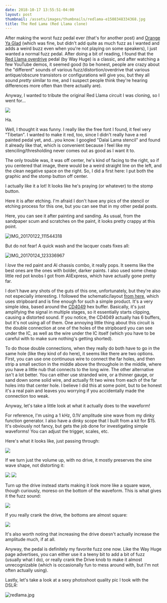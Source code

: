```yaml
---
date: 2018-10-17 13:55:51-04:00
layout: post
thumbnail: /assets/images/thumbnails/redlama-e1508348334368.jpg
title: The Red Lama (Red Llama clone)
---
```


After making the worst fuzz pedal ever (that's for another post) and [Orange Ya Glad](http://declanoller.com/2017/07/22/orange-ya-glad-first-chassis-design/) (which was fine, but didn't add quite as much fuzz as I wanted and adds a weird buzz even when you're not playing on some speakers), I just wanted a normal fuzz pedal. After doing a bit of reading, I found that the [Red Llama overdrive](https://www.jimdunlop.com/product/whe203-7-10137-05313-7.do) pedal (by Way Huge) is a classic, and after watching a few YouTube demos, it seemed good (to be honest, people are crazy about the "different" sounds of various fuzz/distortion/overdrive that various antique/obscure transistors or configurations will give you, but they all sound *pretty* similar to me, and I suspect people think they're hearing differences more often than there actually are).

Anyway, I wanted to tribute the original Red Llama circuit I was cloning, so I went for...

![](/assets/images/redlama1.png)

Ha.

Well, I thought it was funny. I really like the free font I found, it feel very "Tibetan". I wanted to make it red, too, since I didn't really have a red painted pedal yet, and...you know. I googled "Dalai Lama stencil" and found it already like that, which is convenient because I feel like my stenciling/thresholding never comes out as good as I want it to.

The only trouble was, it was off center, he's kind of facing to the right, so if you centered that image, there would be a weird straight line on the left, and the clean negative space on the right. So, I did a first here: I put both the graphic and the stomp button off center.

I actually like it a lot! It looks like he's praying (or whatever) to the stomp button.

Here it is after etching. I'm afraid I don't have any pics of the stencil or etching process for this one, but you can see that in my other pedal posts.

Here, you can see it after painting and sanding. As usual, from the sandpaper scum and scratches on the paint, it looks pretty crappy at this point.

![IMG_20170122_111544318](/assets/images/img_20170122_111544318-1024x768.jpg)

But do not fear! A quick wash and the lacquer coats fixes all:

![IMG_20170124_123336967](/assets/images/img_20170124_123336967-1024x768.jpg)

I *love* the red paint and Al chassis combo, it really pops. It seems like the best ones are the ones with bolder, darker paints. I also used some cheap little red pot knobs I got from AliExpress, which have actually gone pretty far.

I don't have any shots of the guts of this one, unfortunately, but they're also not especially interesting. I followed the schematic/layout [from here](http://tagboardeffects.blogspot.com/2012/06/way-huge-red-llama.html), which uses stripboard and is fine enough for such a simple product. It's a very simple idea, based around the [CD4049](http://www.ti.com/product/CD4049UB) hex buffer. Basically, it's just amplifying the signal in multiple stages, so it essentially starts clipping, causing a distorted sound. If you notice, the CD4049 actually has 6 buffers, but it's not using all of them. One annoying little thing about this circuit is the double connection at one of the holes of the stripboard you can see under the IC, as well as the wire under the IC itself (which you have to be careful with to make sure nothing's getting shorted).

To do those double connections, when they really do both have to go in the same hole (like they kind of do here), it seems like there are two options. First, you can use one continuous wire to connect the far holes, and then strip a small section in the middle above the throughole in the middle, where you have a little nub that connects to the long wire. The other alternative isn't a lot better. You can either use stranded wire, or a thinner gauge, or sand down some solid wire, and actually fit two wires from each of the far holes into that center hole. I believe I did this at some point, but to be honest it's a real pain and leaves you worrying if you accidentally made the connection too weak.

Anyway, let's take a little look at what it actually does to the waveform!

For reference, I'm using a 1 kHz, 0.1V amplitude sine wave from my dinky function generator. I also have a dinky scope that I built from a kit for $15. It's obviously not fancy, but gets the job done for investigating simple waveforms! You can adjust the trigger, scales, etc.

Here's what it looks like, just passing through:

![](/assets/images/IMG_20181030_115930-1024x768.jpg)

If we turn just the volume up, with no drive, it mostly preserves the sine wave shape, not distorting it:

![](/assets/images/IMG_20181030_115952-1024x768.jpg) ![](/assets/images/IMG_20181030_120029-1024x768.jpg)

Turn up the drive instead starts making it look more like a square wave, though curiously, moreso on the bottom of the waveform. This is what gives it the fuzz sound:

![](/assets/images/IMG_20181030_120119_1-1024x768.jpg)

If you really crank the drive, the bottoms are almost square:

![](/assets/images/IMG_20181030_120148-1024x768.jpg)

It's also worth noting that increasing the drive doesn't actually increase the amplitude much, if at all.

Anyway, the pedal is definitely my favorite fuzz one now. Like the Way Huge page advertises, you can either use it a teeny bit to add a bit of fuzz (usually what I do), or really crank the Drive knob to make it almost unrecognizable (which is occasionally fun to mess around with, but I'm not often actually using).

Lastly, let's take a look at a sexy photoshoot quality pic I took with the DSLR:

![redlama.jpg](/assets/images/redlama-e1508348334368.jpg)
